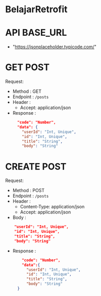 # BelajarRetrofit


# API BASE_URL  
 - "https://jsonplaceholder.typicode.com/"
 
# GET POST
 Request:
- Method : GET 
- Endpoint : `/posts`
- Header :
    - Accept: application/json
- Response :
  ```json
    "code": "Number",
    "data": {
      "userId": "Int, Unique",
      "id": "Int, Unique",
      "title": "String",
      "body": "String"
  ```
  
# CREATE POST  
  Request:
  - Method : POST
  - Endpoint : `/posts`
  - Header : 
    - Content-Type: application/json
    - Accept: application/json
  - Body :
   ```json
       "userId": "Int, Unique",
       "id": "Int, Unique",
       "title": "String",
       "body": "String"
   ```
  - Response :
    ```json
        "code": "Number",
        "data":{
          "userId": "Int, Unique",
          "id": "Int, Unique",
          "title": "String",
          "body": "String"
      }
    ```


